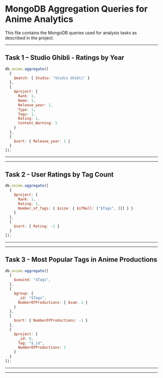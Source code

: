 # MongoDB Aggregation Queries for Anime Analytics

This file contains the MongoDB queries used for analysis tasks as described in the project.

---

## Task 1 – Studio Ghibli - Ratings by Year

```javascript
db.anime.aggregate([
  {
    $match: { Studio: "Studio Ghibli" }
  },
  {
    $project: {
      Rank: 1,
      Name: 1,
      Release_year: 1,
      Type: 1,
      Tags: 1,
      Rating: 1,
      Content_Warning: 1
    }
  },
  {
    $sort: { Release_year: 1 }
  }
]);
```

---

---

## Task 2 - User Ratings by Tag Count

```javascript
db.anime.aggregate([
  {
    $project: {
      Rank: 1,
      Rating: 1,
      Number_of_Tags: { $size: { $ifNull: ["$Tags", []] } }
    }
  },
  {
    $sort: { Rating: -1 }
  }
]);
```

---

---

## Task 3 - Most Popular Tags in Anime Productions

```javascript
db.anime.aggregate([
  {
    $unwind: "$Tags",
  },
  {
    $group: {
      _id: "$Tags",
      NumberOfProductions: { $sum: 1 }
    }
  },
  {
    $sort: { NumberOfProductions: -1 }
  },
  {
    $project: {
      _id: 0,
      Tag: "$_id",
      NumberOfProductions: 1
    }
  }
]);
```

---

---